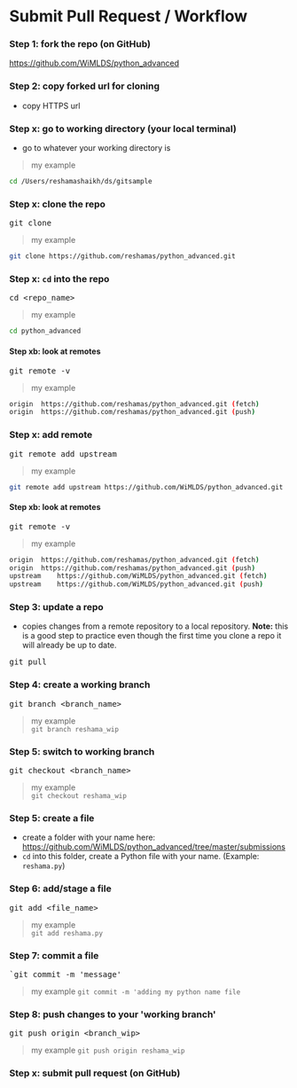 # Submit Pull Request / Workflow

### Step 1:  fork the repo (on GitHub)
https://github.com/WiMLDS/python_advanced

### Step 2:  copy forked url for cloning 
* copy HTTPS url

### Step x:  go to working directory (your local terminal)
* go to whatever your working directory is
>my example
```bash
cd /Users/reshamashaikh/ds/gitsample
```

### Step x:  clone the repo  
<kbd> git clone <url> </kbd> 
>my example
```bash
git clone https://github.com/reshamas/python_advanced.git
```

### Step x:  `cd` into the repo
<kbd> cd <repo_name> </kbd>
>my example
```bash
cd python_advanced 
```

#### Step xb:  look at remotes
<kbd> git remote -v </kbd>
>my example
```bash
origin	https://github.com/reshamas/python_advanced.git (fetch)
origin	https://github.com/reshamas/python_advanced.git (push)
```

### Step x:  add remote
<kbd> git remote add upstream <url> </kbd>
>my example
```bash
git remote add upstream https://github.com/WiMLDS/python_advanced.git
```

#### Step xb:  look at remotes
<kbd> git remote -v </kbd>  
>my example
```bash
origin	https://github.com/reshamas/python_advanced.git (fetch)
origin	https://github.com/reshamas/python_advanced.git (push)
upstream	https://github.com/WiMLDS/python_advanced.git (fetch)
upstream	https://github.com/WiMLDS/python_advanced.git (push)
```

### Step 3:  update a repo
* copies changes from a remote repository to a local repository.
**Note:**  this is a good step to practice even though the first time you clone a repo it will already be up to date.   

<kbd> git pull </kbd> 

 
### Step 4:  create a working branch
<kbd> git branch <branch_name> </kbd>
>my example  
`git branch reshama_wip`

### Step 5:  switch to working branch
<kbd> git checkout <branch_name> </kbd>  
>my example  
`git checkout reshama_wip`

### Step 5:  create a file
* create a folder with your name here:  https://github.com/WiMLDS/python_advanced/tree/master/submissions
* `cd` into this folder, create a Python file with your name.  (Example:  `reshama.py`)

### Step 6:  add/stage a file
<kbd> git add <file_name> </kbd>  
>my example  
`git add reshama.py`

### Step 7:  commit a file
<kbd> `git commit -m 'message' </kbd>
>my example
 `git commit -m 'adding my python name file`
 
### Step 8:  push changes to your 'working branch'
<kbd> git push origin <branch_wip> </kbd>  
>my example
`git push origin reshama_wip`


### Step x:  submit pull request (on GitHub)

